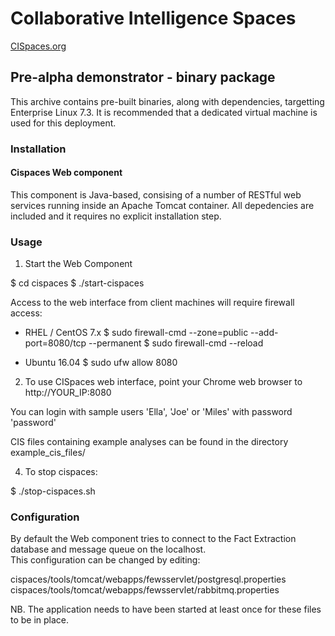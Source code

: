 Collaborative Intelligence Spaces
=================================

[CISpaces.org](https://cispaces.org)

Pre-alpha demonstrator - binary package
---------------------------------------

This archive contains pre-built binaries, along with dependencies, targetting Enterprise Linux 7.3.  It is recommended that a dedicated virtual machine is used for this deployment.

### Installation

#### Cispaces Web component
This component is Java-based, consising of a number of RESTful web services running inside an Apache Tomcat container.  All depedencies are included and it requires no explicit installation step.

### Usage

1. Start the Web Component

$ cd cispaces
$ ./start-cispaces

Access to the web interface from client machines will require firewall access:
- RHEL / CentOS 7.x
    $ sudo firewall-cmd --zone=public --add-port=8080/tcp --permanent
    $ sudo firewall-cmd --reload


- Ubuntu 16.04
    $ sudo ufw allow 8080

2. To use CISpaces web interface, point your Chrome web browser to http://YOUR_IP:8080

You can login with sample users 'Ella', 'Joe' or 'Miles' with password 'password'

CIS files containing example analyses can be found in the directory example_cis_files/

4. To stop cispaces:

$ ./stop-cispaces.sh

### Configuration

By default the Web component tries to connect to the Fact Extraction database and message queue on the localhost.  
This configuration can be changed by editing:

cispaces/tools/tomcat/webapps/fewsservlet/postgresql.properties
cispaces/tools/tomcat/webapps/fewsservlet/rabbitmq.properties

NB. The application needs to have been started at least once for these files to be in place.

